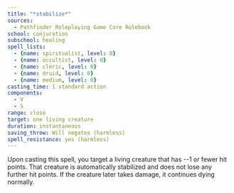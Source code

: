 ```yaml
---
title: "*stabilize*"
sources:
  - Pathfinder Roleplaying Game Core Rulebook
school: conjuration
subschool: healing
spell_lists:
  - {name: spiritualist, level: 0}
  - {name: occultist, level: 0}
  - {name: cleric, level: 0}
  - {name: druid, level: 0}
  - {name: medium, level: 0}
casting_time: 1 standard action
components:
  - V
  - S
range: close
target: one living creature
duration: instantaneous
saving_throw: Will negates (harmless)
spell_resistance: yes (harmless)
---
```


Upon casting this spell, you target a living creature that has --1 or fewer hit points. That creature is automatically stabilized and does not lose any further hit points. If the creature later takes damage, it continues dying normally.

